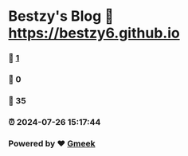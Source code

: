 # Bestzy's Blog :link: https://bestzy6.github.io 
### :page_facing_up: [1](https://bestzy6.github.io/tag.html) 
### :speech_balloon: 0 
### :hibiscus: 35 
### :alarm_clock: 2024-07-26 15:17:44 
### Powered by :heart: [Gmeek](https://github.com/Meekdai/Gmeek)
